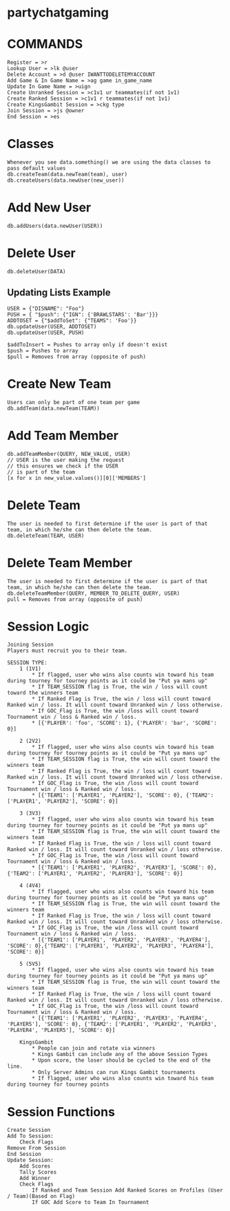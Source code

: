 # partychatgaming

# COMMANDS
    Register = >r
    Lookup User = >lk @user
    Delete Account = >d @user IWANTTODELETEMYACCOUNT
    Add Game & In Game Name = >ag game in_game_name
    Update In Game Name = >uign
    Create Unranked Session = >c1v1 ur teammates(if not 1v1)
    Create Ranked Session = >c1v1 r teammates(if not 1v1)
    Create KingsGambit Session = >ckg type
    Join Session = >js @owner
    End Session = >es

# Classes 
    Whenever you see data.something() we are using the data classes to pass default values
    db.createTeam(data.newTeam(team), user)
    db.createUsers(data.newUser(new_user))

# Add New User
    db.addUsers(data.newUser(USER))

# Delete User
    db.deleteUser(DATA)

## Updating Lists Example
    USER = {"DISNAME": "Foo"}
    PUSH = { "$push": {"IGN": {'BRAWLSTARS': 'Bar'}}}
    ADDTOSET = {"$addToSet": {"TEAMS": 'Foo'}}
    db.updateUser(USER, ADDTOSET)
    db.updateUser(USER, PUSH)

    $addToInsert = Pushes to array only if doesn't exist
    $push = Pushes to array
    $pull = Removes from array (opposite of push)

# Create New Team
    Users can only be part of one team per game
    db.addTeam(data.newTeam(TEAM))

# Add Team Member
    db.addTeamMember(QUERY, NEW_VALUE, USER)
    // USER is the user making the request
    // this ensures we check if the USER
    // is part of the team
    [x for x in new_value.values()][0]['MEMBERS']

# Delete Team
    The user is needed to first determine if the user is part of that team, in which he/she can then delete the team.
    db.deleteTeam(TEAM, USER)

# Delete Team Member
    The user is needed to first determine if the user is part of that team, in which he/she can then delete the team.
    db.deleteTeamMember(QUERY, MEMBER_TO_DELETE_QUERY, USER)
    pull = Removes from array (opposite of push)



# Session Logic
    Joining Session
    Players must recruit you to their team. 

    SESSION TYPE:
        1 (1V1)
            * If flagged, user who wins also counts win toward his team during tourney for tourney points as it could be "Put ya mans up"
            * If TEAM_SESSION flag is True, the win / loss will count toward the winners team
            * If Ranked Flag is True, the win / loss will count toward Ranked win / loss. It will count toward Unranked win / loss otherwise.
            * If GOC_Flag is True, the win /loss will count toward Tournament win / loss & Ranked win / loss. 
            * [{'PLAYER': 'foo', 'SCORE': 1}, {'PLAYER': 'bar', 'SCORE': 0}]

        2 (2V2)
            * If flagged, user who wins also counts win toward his team during tourney for tourney points as it could be "Put ya mans up"
            * If TEAM_SESSION flag is True, the win will count toward the winners team 
            * If Ranked Flag is True, the win / loss will count toward Ranked win / loss. It will count toward Unranked win / loss otherwise.
            * If GOC_Flag is True, the win /loss will count toward Tournament win / loss & Ranked win / loss. 
            * [{'TEAM1': ['PLAYER1', 'PLAYER2'], 'SCORE': 0}, {'TEAM2': ['PLAYER1', 'PLAYER2'], 'SCORE': 0}]

        3 (3V3)
            * If flagged, user who wins also counts win toward his team during tourney for tourney points as it could be "Put ya mans up"
            * If TEAM_SESSION flag is True, the win will count toward the winners team
            * If Ranked Flag is True, the win / loss will count toward Ranked win / loss. It will count toward Unranked win / loss otherwise.
            * If GOC_Flag is True, the win /loss will count toward Tournament win / loss & Ranked win / loss. 
            * [{'TEAM1': ['PLAYER1', 'PLAYER2', 'PLAYER3'], 'SCORE': 0}, {'TEAM2': ['PLAYER1', 'PLAYER2', 'PLAYER3'], 'SCORE': 0}]

        4 (4V4)
            * If flagged, user who wins also counts win toward his team during tourney for tourney points as it could be "Put ya mans up" 
            * If TEAM_SESSION flag is True, the win will count toward the winners team
            * If Ranked Flag is True, the win / loss will count toward Ranked win / loss. It will count toward Unranked win / loss otherwise.
            * If GOC_Flag is True, the win /loss will count toward Tournament win / loss & Ranked win / loss. 
            * [{'TEAM1': ['PLAYER1', 'PLAYER2', 'PLAYER3', 'PLAYER4'], 'SCORE': 0},{'TEAM2': ['PLAYER1', 'PLAYER2', 'PLAYER3', 'PLAYER4'], 'SCORE': 0}]

        5 (5V5)
            * If flagged, user who wins also counts win toward his team during tourney for tourney points as it could be "Put ya mans up" 
            * If TEAM_SESSION flag is True, the win will count toward the winners team
            * If Ranked Flag is True, the win / loss will count toward Ranked win / loss. It will count toward Unranked win / loss otherwise.
            * If GOC_Flag is True, the win /loss will count toward Tournament win / loss & Ranked win / loss. 
            * [{'TEAM1': ['PLAYER1', 'PLAYER2', 'PLAYER3', 'PLAYER4', 'PLAYER5'], 'SCORE': 0}, {'TEAM2': ['PLAYER1', 'PLAYER2', 'PLAYER3', 'PLAYER4', 'PLAYER5'], 'SCORE': 0}]

        KingsGambit
            * People can join and rotate via winners
            * Kings Gambit can include any of the above Session Types
            * Upon score, the loser should be cycled to the end of the line. 
            * Only Server Admins can run Kings Gambit tournaments
            * If flagged, user who wins also counts win toward his team during tourney for tourney points

# Session Functions
    Create Session
    Add To Session:
        Check Flags
    Remove From Session
    End Session
    Update Session:
        Add Scores
        Tally Scores
        Add Winner
        Check Flags
            If Ranked and Team Session Add Ranked Scores on Profiles (User / Team)(Based on Flag)
            If GOC Add Score to Team In Tournament